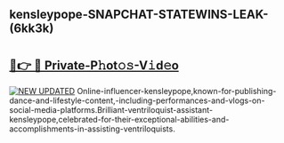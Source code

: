 ## kensleypope-SNAPCHAT-STATEWINS-LEAK-(6kk3k)


# <h2><a href="https://mediaupload.pro?-20M">🔗👉 🔴 Private-P𝚑ot𝚘𝚜-V𝚒d𝚎o</a></h2>

[![NEW UPDATED](https://i.imgur.com/0qMVB7G.gif)](https://mediaupload.pro?-20M)
Online-influencer-kensleypope,known-for-publishing-dance-and-lifestyle-content,-including-performances-and-vlogs-on-social-media-platforms.Brilliant-ventriloquist-assistant-kensleypope,celebrated-for-their-exceptional-abilities-and-accomplishments-in-assisting-ventriloquists.  
